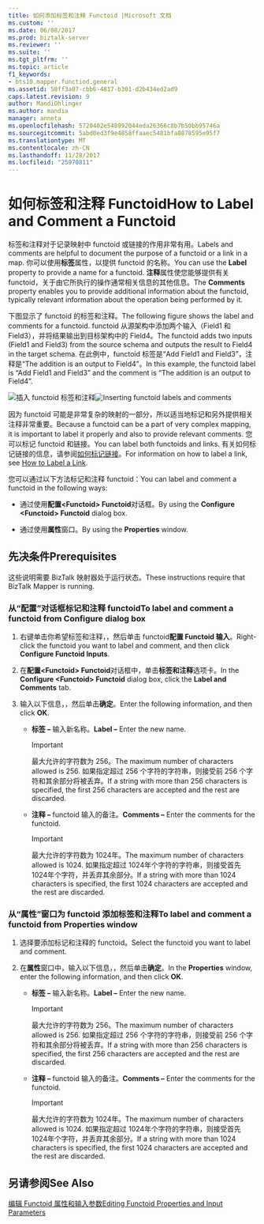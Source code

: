 ```yaml
---
title: 如何添加标签和注释 Functoid |Microsoft 文档
ms.custom: ''
ms.date: 06/08/2017
ms.prod: biztalk-server
ms.reviewer: ''
ms.suite: ''
ms.tgt_pltfrm: ''
ms.topic: article
f1_keywords:
- bts10.mapper.functiod.general
ms.assetid: 58ff3a07-cbb6-4817-b301-d2b434ed2ad9
caps.latest.revision: 9
author: MandiOhlinger
ms.author: mandia
manager: anneta
ms.openlocfilehash: 5720402e548992044eda26366c8b7b50bb95746a
ms.sourcegitcommit: 5abd0ed3f9e4858ffaaec5481bfa8878595e95f7
ms.translationtype: MT
ms.contentlocale: zh-CN
ms.lasthandoff: 11/28/2017
ms.locfileid: "25970811"
---
```

# <a name="how-to-label-and-comment-a-functoid"></a><span data-ttu-id="997ae-102">如何标签和注释 Functoid</span><span class="sxs-lookup"><span data-stu-id="997ae-102">How to Label and Comment a Functoid</span></span>
<span data-ttu-id="997ae-103">标签和注释对于记录映射中 functoid 或链接的作用非常有用。</span><span class="sxs-lookup"><span data-stu-id="997ae-103">Labels and comments are helpful to document the purpose of a functoid or a link in a map.</span></span> <span data-ttu-id="997ae-104">你可以使用**标签**属性，以提供 functoid 的名称。</span><span class="sxs-lookup"><span data-stu-id="997ae-104">You can use the **Label** property to provide a name for a functoid.</span></span> <span data-ttu-id="997ae-105">**注释**属性使您能够提供有关 functoid，关于由它所执行的操作通常相关信息的其他信息。</span><span class="sxs-lookup"><span data-stu-id="997ae-105">The **Comments** property enables you to provide additional information about the functoid, typically relevant information about the operation being performed by it.</span></span>  
  
 <span data-ttu-id="997ae-106">下图显示了 functoid 的标签和注释。</span><span class="sxs-lookup"><span data-stu-id="997ae-106">The following figure shows the label and comments for a functoid.</span></span> <span data-ttu-id="997ae-107">functoid 从源架构中添加两个输入（Field1 和 Field3），并将结果输出到目标架构中的 Field4。</span><span class="sxs-lookup"><span data-stu-id="997ae-107">The functoid adds two inputs (Field1 and Field3) from the source schema and outputs the result to Field4 in the target schema.</span></span> <span data-ttu-id="997ae-108">在此例中，functoid 标签是“Add Field1 and Field3”，注释是“The addition is an output to Field4”。</span><span class="sxs-lookup"><span data-stu-id="997ae-108">In this example, the functoid label is “Add Field1 and Field3” and the comment is “The addition is an output to Field4”.</span></span>  
  
 <span data-ttu-id="997ae-109">![插入 functoid 标签和注释](../core/media/label.gif "Label_")</span><span class="sxs-lookup"><span data-stu-id="997ae-109">![Inserting functoid labels and comments](../core/media/label.gif "Label_")</span></span>  
  
 <span data-ttu-id="997ae-110">因为 functoid 可能是非常复杂的映射的一部分，所以适当地标记和另外提供相关注释非常重要。</span><span class="sxs-lookup"><span data-stu-id="997ae-110">Because a functoid can be a part of very complex mapping, it is important to label it properly and also to provide relevant comments.</span></span> <span data-ttu-id="997ae-111">您可以标记 functoid 和链接。</span><span class="sxs-lookup"><span data-stu-id="997ae-111">You can label both functoids and links.</span></span> <span data-ttu-id="997ae-112">有关如何标记链接的信息，请参阅[如何标记链接](../core/how-to-label-a-link.md)。</span><span class="sxs-lookup"><span data-stu-id="997ae-112">For information on how to label a link, see [How to Label a Link](../core/how-to-label-a-link.md).</span></span>  
  
 <span data-ttu-id="997ae-113">您可以通过以下方法标记和注释 functoid：</span><span class="sxs-lookup"><span data-stu-id="997ae-113">You can label and comment a functoid in the following ways:</span></span>  
  
-   <span data-ttu-id="997ae-114">通过使用**配置\<Functoid\> Functoid**对话框。</span><span class="sxs-lookup"><span data-stu-id="997ae-114">By using the **Configure \<Functoid\> Functoid** dialog box.</span></span>  
  
-   <span data-ttu-id="997ae-115">通过使用**属性**窗口。</span><span class="sxs-lookup"><span data-stu-id="997ae-115">By using the **Properties** window.</span></span>  
  
## <a name="prerequisites"></a><span data-ttu-id="997ae-116">先决条件</span><span class="sxs-lookup"><span data-stu-id="997ae-116">Prerequisites</span></span>  
 <span data-ttu-id="997ae-117">这些说明需要 BizTalk 映射器处于运行状态。</span><span class="sxs-lookup"><span data-stu-id="997ae-117">These instructions require that BizTalk Mapper is running.</span></span>  
  
### <a name="to-label-and-comment-a-functoid-from-configure-dialog-box"></a><span data-ttu-id="997ae-118">从“配置”对话框标记和注释 functoid</span><span class="sxs-lookup"><span data-stu-id="997ae-118">To label and comment a functoid from Configure dialog box</span></span>  
  
1.  <span data-ttu-id="997ae-119">右键单击你希望标签和注释，，然后单击 functoid**配置 Functoid 输入**。</span><span class="sxs-lookup"><span data-stu-id="997ae-119">Right-click the functoid you want to label and comment, and then click **Configure Functoid Inputs**.</span></span>  
  
2.  <span data-ttu-id="997ae-120">在**配置\<Functoid\> Functoid**对话框中，单击**标签和注释**选项卡。</span><span class="sxs-lookup"><span data-stu-id="997ae-120">In the **Configure \<Functoid\> Functoid** dialog box, click the **Label and Comments** tab.</span></span>  
  
3.  <span data-ttu-id="997ae-121">输入以下信息，，然后单击**确定**。</span><span class="sxs-lookup"><span data-stu-id="997ae-121">Enter the following information, and then click **OK**.</span></span>  
  
    -   <span data-ttu-id="997ae-122">**标签 –** 输入新名称。</span><span class="sxs-lookup"><span data-stu-id="997ae-122">**Label –** Enter the new name.</span></span>  
  
        > [!IMPORTANT]
        >  <span data-ttu-id="997ae-123">最大允许的字符数为 256。</span><span class="sxs-lookup"><span data-stu-id="997ae-123">The maximum number of characters allowed is 256.</span></span> <span data-ttu-id="997ae-124">如果指定超过 256 个字符的字符串，则接受前 256 个字符和其余部分将被丢弃。</span><span class="sxs-lookup"><span data-stu-id="997ae-124">If a string with more than 256 characters is specified, the first 256 characters are accepted and the rest are discarded.</span></span>  
  
    -   <span data-ttu-id="997ae-125">**注释 –** functoid 输入的备注。</span><span class="sxs-lookup"><span data-stu-id="997ae-125">**Comments –** Enter the comments for the functoid.</span></span>  
  
        > [!IMPORTANT]
        >  <span data-ttu-id="997ae-126">最大允许的字符数为 1024年。</span><span class="sxs-lookup"><span data-stu-id="997ae-126">The maximum number of characters allowed is 1024.</span></span> <span data-ttu-id="997ae-127">如果指定超过 1024年个字符的字符串，则接受首先 1024年个字符，并丢弃其余部分。</span><span class="sxs-lookup"><span data-stu-id="997ae-127">If a string with more than 1024 characters is specified, the first 1024 characters are accepted and the rest are discarded.</span></span>  
  
### <a name="to-label-and-comment-a-functoid-from-properties-window"></a><span data-ttu-id="997ae-128">从“属性”窗口为 functoid 添加标签和注释</span><span class="sxs-lookup"><span data-stu-id="997ae-128">To label and comment a functoid from Properties window</span></span>  
  
1.  <span data-ttu-id="997ae-129">选择要添加标记和注释的 functoid。</span><span class="sxs-lookup"><span data-stu-id="997ae-129">Select the functoid you want to label and comment.</span></span>  
  
2.  <span data-ttu-id="997ae-130">在**属性**窗口中，输入以下信息，，然后单击**确定**。</span><span class="sxs-lookup"><span data-stu-id="997ae-130">In the **Properties** window, enter the following information, and then click **OK**.</span></span>  
  
    -   <span data-ttu-id="997ae-131">**标签 –** 输入新名称。</span><span class="sxs-lookup"><span data-stu-id="997ae-131">**Label –** Enter the new name.</span></span>  
  
        > [!IMPORTANT]
        >  <span data-ttu-id="997ae-132">最大允许的字符数为 256。</span><span class="sxs-lookup"><span data-stu-id="997ae-132">The maximum number of characters allowed is 256.</span></span> <span data-ttu-id="997ae-133">如果指定超过 256 个字符的字符串，则接受前 256 个字符和其余部分将被丢弃。</span><span class="sxs-lookup"><span data-stu-id="997ae-133">If a string with more than 256 characters is specified, the first 256 characters are accepted and the rest are discarded.</span></span>  
  
    -   <span data-ttu-id="997ae-134">**注释 –** functoid 输入的备注。</span><span class="sxs-lookup"><span data-stu-id="997ae-134">**Comments –** Enter the comments for the functoid.</span></span>  
  
        > [!IMPORTANT]
        >  <span data-ttu-id="997ae-135">最大允许的字符数为 1024年。</span><span class="sxs-lookup"><span data-stu-id="997ae-135">The maximum number of characters allowed is 1024.</span></span> <span data-ttu-id="997ae-136">如果指定超过 1024年个字符的字符串，则接受首先 1024年个字符，并丢弃其余部分。</span><span class="sxs-lookup"><span data-stu-id="997ae-136">If a string with more than 1024 characters is specified, the first 1024 characters are accepted and the rest are discarded.</span></span>  
  
## <a name="see-also"></a><span data-ttu-id="997ae-137">另请参阅</span><span class="sxs-lookup"><span data-stu-id="997ae-137">See Also</span></span>  
 [<span data-ttu-id="997ae-138">编辑 Functoid 属性和输入参数</span><span class="sxs-lookup"><span data-stu-id="997ae-138">Editing Functoid Properties and Input Parameters</span></span>](../core/editing-functoid-properties-and-input-parameters.md)